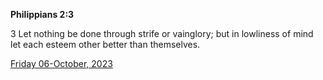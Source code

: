 **Philippians 2:3**

3 Let nothing be done through strife or vainglory; but in lowliness of mind let each esteem other better than themselves.

[Friday 06-October, 2023](https://getbible.net/kjv/Philippians/2/3)
